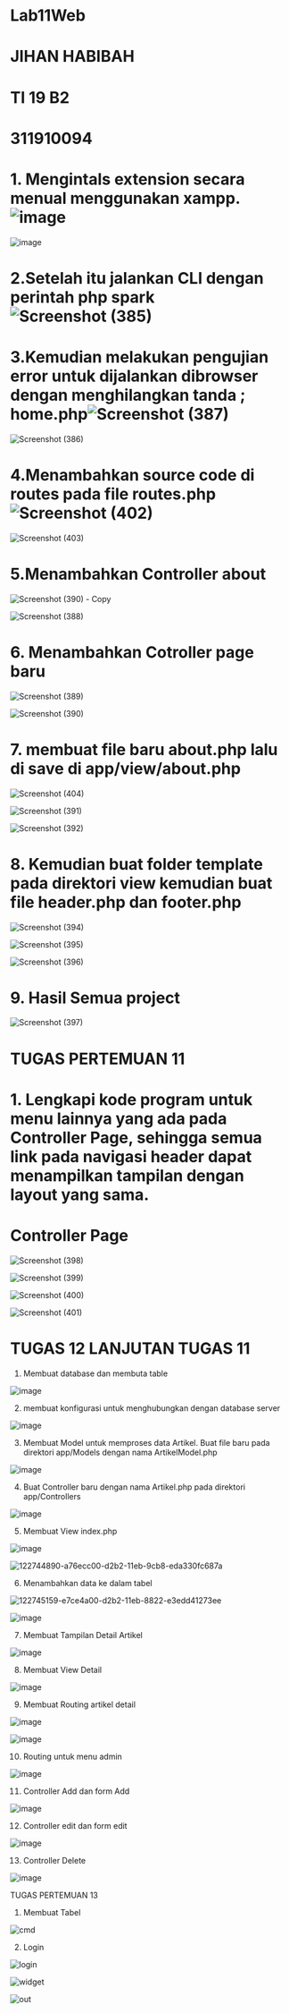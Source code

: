 # Lab11Web
# JIHAN HABIBAH
# TI 19 B2
# 311910094

# 1. Mengintals extension secara menual menggunakan xampp.![image](https://user-images.githubusercontent.com/81579730/121798714-0a78b700-cc52-11eb-8056-193908493953.png)
![image](https://user-images.githubusercontent.com/81579730/121798738-267c5880-cc52-11eb-9ca9-ee2bccb95162.png)
# 2.Setelah itu jalankan CLI dengan perintah php spark![Screenshot (385)](https://user-images.githubusercontent.com/81568032/121797336-c4b7f080-cc49-11eb-9367-6b385df76faf.png)
# 3.Kemudian melakukan pengujian error untuk dijalankan dibrowser dengan menghilangkan tanda ; home.php![Screenshot (387)](https://user-images.githubusercontent.com/81568032/121797410-3f810b80-cc4a-11eb-8a0e-eef306f0430d.png)
![Screenshot (386)](https://user-images.githubusercontent.com/81568032/121797424-50318180-cc4a-11eb-9f58-c216ecc01f09.png)
# 4.Menambahkan source code di routes pada file routes.php![Screenshot (402)](https://user-images.githubusercontent.com/81568032/121797581-46f4e480-cc4b-11eb-921f-5f9fe2d55e8a.png)
![Screenshot (403)](https://user-images.githubusercontent.com/81568032/121797584-4a886b80-cc4b-11eb-9713-22ffa78a04e6.png)
# 5.Menambahkan Controller about
![Screenshot (390) - Copy](https://user-images.githubusercontent.com/81568032/121797716-3b55ed80-cc4c-11eb-8f7c-b19945bb8a2d.png)


![Screenshot (388)](https://user-images.githubusercontent.com/81568032/121797633-b074f300-cc4b-11eb-870d-492b2e65d0c2.png)

# 6. Menambahkan Cotroller page baru
![Screenshot (389)](https://user-images.githubusercontent.com/81568032/121797734-59bbe900-cc4c-11eb-8642-56c856f9ed4a.png)

![Screenshot (390)](https://user-images.githubusercontent.com/81568032/121797737-5e809d00-cc4c-11eb-9778-e32cc0d93d36.png)

# 7. membuat file baru about.php lalu di save di app/view/about.php
![Screenshot (404)](https://user-images.githubusercontent.com/81568032/121797813-dcdd3f00-cc4c-11eb-8f0e-4f41a45f4f0c.png)

![Screenshot (391)](https://user-images.githubusercontent.com/81568032/121797841-fed6c180-cc4c-11eb-94a2-207864617de7.png)

![Screenshot (392)](https://user-images.githubusercontent.com/81568032/121797846-07c79300-cc4d-11eb-9b3b-1864a03534a2.png)

# 8. Kemudian buat folder template pada direktori view kemudian buat file header.php dan footer.php
![Screenshot (394)](https://user-images.githubusercontent.com/81568032/121797879-3f363f80-cc4d-11eb-86ac-b1d290d0ebd4.png)

![Screenshot (395)](https://user-images.githubusercontent.com/81568032/121797888-4c532e80-cc4d-11eb-9749-a116b85ae9ce.png)

![Screenshot (396)](https://user-images.githubusercontent.com/81568032/121797894-52490f80-cc4d-11eb-851c-ffca2d7a6577.png)

# 9. Hasil Semua project
![Screenshot (397)](https://user-images.githubusercontent.com/81568032/121797936-81f81780-cc4d-11eb-8ca9-bfea148c66d2.png)


# TUGAS PERTEMUAN 11

# 1. Lengkapi kode program untuk menu lainnya yang ada pada Controller Page, sehingga semua link pada navigasi header dapat menampilkan tampilan dengan layout yang sama.

# Controller Page
![Screenshot (398)](https://user-images.githubusercontent.com/81568032/121797978-d1d6de80-cc4d-11eb-9d24-95b058236d68.png)

![Screenshot (399)](https://user-images.githubusercontent.com/81568032/121797997-f632bb00-cc4d-11eb-9225-87a8c3607ebf.png)

![Screenshot (400)](https://user-images.githubusercontent.com/81568032/121798010-021e7d00-cc4e-11eb-8388-817c901971a9.png)

![Screenshot (401)](https://user-images.githubusercontent.com/81568032/121798013-0480d700-cc4e-11eb-9628-4dccad907c78.png)

# TUGAS 12 LANJUTAN TUGAS 11

1. Membuat database dan membuta table

![image](https://user-images.githubusercontent.com/81526294/122775935-d6963500-d2d4-11eb-9431-a624b6562a20.png)

2. membuat konfigurasi untuk menghubungkan dengan database server

![image](https://user-images.githubusercontent.com/81526294/122776313-2f65cd80-d2d5-11eb-8a0e-ab396dcfd748.png)

3. Membuat Model untuk memproses data Artikel. Buat file baru pada direktori app/Models dengan nama ArtikelModel.php

![image](https://user-images.githubusercontent.com/81526294/122776463-52907d00-d2d5-11eb-82a2-c06cdaec7ca7.png)

4. Buat Controller baru dengan nama Artikel.php pada direktori app/Controllers

![image](https://user-images.githubusercontent.com/81526294/122776552-676d1080-d2d5-11eb-99dd-1fa9797f9d15.png)

5. Membuat View index.php

![image](https://user-images.githubusercontent.com/81526294/122778366-2413a180-d2d7-11eb-97d0-e41e934be0da.png)

![122744890-a76ecc00-d2b2-11eb-9cb8-eda330fc687a](https://user-images.githubusercontent.com/81526294/122778746-7228a500-d2d7-11eb-8a13-15749bc5830d.png)

6. Menambahkan data ke dalam tabel

![122745159-e7ce4a00-d2b2-11eb-8822-e3edd41273ee](https://user-images.githubusercontent.com/81526294/122779178-d64b6900-d2d7-11eb-8a62-33fb181b8523.png)

![image](https://user-images.githubusercontent.com/81526294/122779521-2296a900-d2d8-11eb-8e37-492bd48f332a.png)

7. Membuat Tampilan Detail Artikel

![image](https://user-images.githubusercontent.com/81526294/122779703-4fe35700-d2d8-11eb-9038-cec1275f30f6.png)

8. Membuat View Detail

![image](https://user-images.githubusercontent.com/81526294/122779853-7bfed800-d2d8-11eb-8179-91f959395c27.png)

9. Membuat Routing artikel detail

![image](https://user-images.githubusercontent.com/81526294/122779886-83be7c80-d2d8-11eb-9542-c4a4bc8522f9.png)

![image](https://user-images.githubusercontent.com/81526294/122780056-ac467680-d2d8-11eb-83c9-5b828b7d7c4b.png)

10. Routing untuk menu admin

![image](https://user-images.githubusercontent.com/81526294/122780357-fa5b7a00-d2d8-11eb-8925-85731335383c.png)

11. Controller Add dan form Add

![image](https://user-images.githubusercontent.com/81526294/122780624-355dad80-d2d9-11eb-811e-d0ff1588e837.png)

12. Controller edit dan form edit

![image](https://user-images.githubusercontent.com/81526294/122781129-b61ca980-d2d9-11eb-9fc3-eb86f80d8bb9.png)

13. Controller Delete

![image](https://user-images.githubusercontent.com/81526294/122781271-d64c6880-d2d9-11eb-851e-0e758b848b70.png)

TUGAS PERTEMUAN 13

1. Membuat Tabel

![cmd](https://user-images.githubusercontent.com/81526294/123802009-023c9f00-d915-11eb-819f-a6e876b24b07.png)

2. Login

![login](https://user-images.githubusercontent.com/81526294/123803103-306eae80-d916-11eb-8639-f7c0348c2518.png)

![widget](https://user-images.githubusercontent.com/81526294/123805548-5dbc5c00-d918-11eb-9d2a-43ea1a14a519.png)

![out](https://user-images.githubusercontent.com/81526294/123806085-d02d3c00-d918-11eb-8eff-b82fef06a2b7.png)









